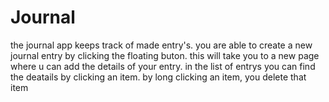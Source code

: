 # Journal

the journal app keeps track of made entry's. you are able to create a new journal entry by clicking the floating buton. this will take 
you to a new page where u can add the details of your entry. in the list of entrys you can find the deatails by clicking an item.
by long clicking an item, you delete that item
